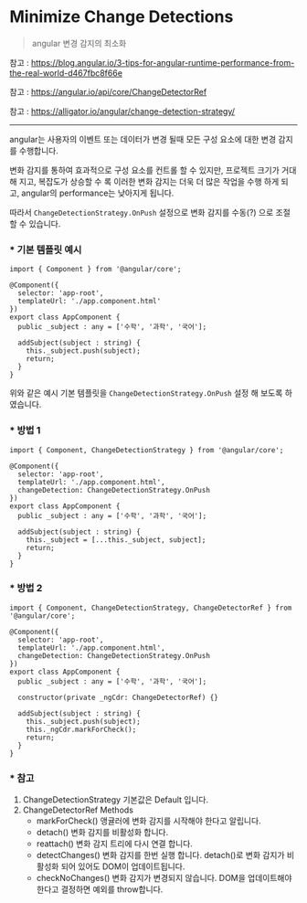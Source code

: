 # Minimize Change Detections
> angular 변경 감지의 최소화
> 

참고 : https://blog.angular.io/3-tips-for-angular-runtime-performance-from-the-real-world-d467fbc8f66e

참고 : https://angular.io/api/core/ChangeDetectorRef

참고 : https://alligator.io/angular/change-detection-strategy/

--------------------

angular는 사용자의 이벤트 또는 데이터가 변경 될때 모든 구성 요소에 대한 변경 감지를 수행합니다.

변화 감지를 통하여 효과적으로 구성 요소를 컨트롤 할 수 있지만, 프로젝트 크기가 거대해 지고, 복잡도가 상승할 수 록 이러한 변화 감지는 더욱 더 많은 작업을 수행 하게 되고, angular의 performance는 낮아지게 됩니다.

따라서 `ChangeDetectionStrategy.OnPush` 설정으로 변화 감지를 수동(?) 으로 조절 할 수 있습니다.  


### * 기본 템플릿 예시 

	import { Component } from '@angular/core';
	
	@Component({
	  selector: 'app-root',
	  templateUrl: './app.component.html'
	})
	export class AppComponent {
	  public _subject : any = ['수학', '과학', '국어'];
	
	  addSubject(subject : string) {
	    this._subject.push(subject);
	    return;
	  }
	}


위와 같은 예시 기본 템플릿을 `ChangeDetectionStrategy.OnPush` 설정 해 보도록 하였습니다.


### * 방법 1
 
 	import { Component, ChangeDetectionStrategy } from '@angular/core';
	
	@Component({
	  selector: 'app-root',
	  templateUrl: './app.component.html',
	  changeDetection: ChangeDetectionStrategy.OnPush
	})
	export class AppComponent {
	  public _subject : any = ['수학', '과학', '국어'];
	
	  addSubject(subject : string) {
	    this._subject = [...this._subject, subject];
	    return;
	  }
	}
	

### * 방법 2


  	import { Component, ChangeDetectionStrategy, ChangeDetectorRef } from '@angular/core';
	
	@Component({
	  selector: 'app-root',
	  templateUrl: './app.component.html',
	  changeDetection: ChangeDetectionStrategy.OnPush
	})
	export class AppComponent {
	  public _subject : any = ['수학', '과학', '국어'];
	  
	  constructor(private _ngCdr: ChangeDetectorRef) {}
	  
	  addSubject(subject : string) {
	    this._subject.push(subject);
	    this._ngCdr.markForCheck();
	    return;
	  }
	}


### * 참고 

1. ChangeDetectionStrategy 기본값은  Default 입니다.
2. ChangeDetectorRef Methods
	- markForCheck() 앵귤러에 변화 감지를 시작해야 한다고 알립니다.
	- detach() 변화 감지를 비활성화 합니다.
	- reattach() 변화 감지 트리에 다시 연결 합니다.
	- detectChanges() 변화 감지를 한번 실행 합니다. detach()로 변화 감지가 비활성화 되어 있어도 DOM이 업데이트됩니다.
	- checkNoChanges() 변화 감지가 변경되지 않습니다. DOM을 업데이트해야한다고 결정하면 예외를 throw합니다.